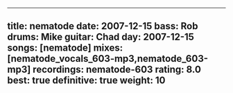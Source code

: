 
---
title: nematode
date: 2007-12-15
bass:	Rob
drums:	Mike
guitar:	Chad
day: 2007-12-15
songs: [nematode]
mixes: [nematode_vocals_603-mp3,nematode_603-mp3]
recordings: nematode-603
rating: 8.0
best: true
definitive: true
weight: 10
---
